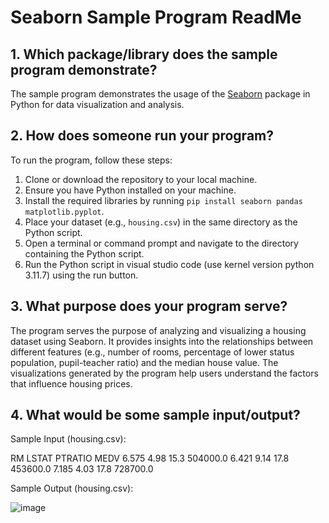 # Seaborn Sample Program ReadMe

## 1. Which package/library does the sample program demonstrate?

The sample program demonstrates the usage of the [Seaborn](https://seaborn.pydata.org/) package in Python for data visualization and analysis.

## 2. How does someone run your program?

To run the program, follow these steps:
1. Clone or download the repository to your local machine.
2. Ensure you have Python installed on your machine.
3. Install the required libraries by running `pip install seaborn pandas matplotlib.pyplot`.
4. Place your dataset (e.g., `housing.csv`) in the same directory as the Python script.
5. Open a terminal or command prompt and navigate to the directory containing the Python script.
6. Run the Python script in visual studio code (use kernel version python 3.11.7) using the run button.

## 3. What purpose does your program serve?

The program serves the purpose of analyzing and visualizing a housing dataset using Seaborn. It provides insights into the relationships between different features (e.g., number of rooms, percentage of lower status population, pupil-teacher ratio) and the median house value. The visualizations generated by the program help users understand the factors that influence housing prices.

## 4. What would be some sample input/output?

Sample Input (housing.csv):

RM  LSTAT   PTRATIO MEDV
6.575	4.98	15.3	504000.0
6.421	9.14	17.8	453600.0
7.185	4.03	17.8	728700.0

Sample Output (housing.csv):

![image](Documents/Github/exploration-activity-1-zohaibhassan02/output.png)
